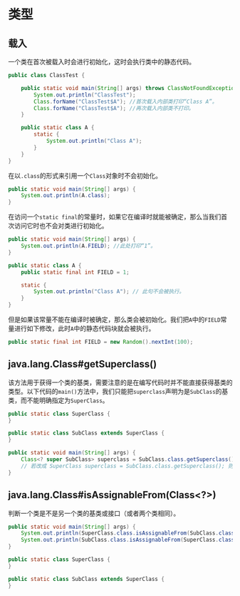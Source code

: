 # 类型

## 载入

一个类在首次被载入时会进行初始化，这时会执行类中的静态代码。

```java
public class ClassTest {

    public static void main(String[] args) throws ClassNotFoundException {
        System.out.println("ClassTest");
        Class.forName("ClassTest$A"); //首次载入内部类打印“Class A”。
        Class.forName("ClassTest$A"); //再次载入内部类不打印。
    }

    public static class A {
        static {
            System.out.println("Class A");
        }
    }
}
```

在以`.class`的形式来引用一个`Class`对象时不会初始化。

```java
public static void main(String[] args) {
    System.out.println(A.class);
}
```

在访问一个`static final`的常量时，如果它在编译时就能被确定，那么当我们首次访问它时也不会对类进行初始化。

```java
public static void main(String[] args) {
    System.out.println(A.FIELD); //此处打印“1”。
}

public static class A {
    public static final int FIELD = 1;

    static {
        System.out.println("Class A"); // 此句不会被执行。
    }
}
```

但是如果该常量不能在编译时被确定，那么类会被初始化。我们把`A`中的`FIELD`常量进行如下修改，此时`A`中的静态代码块就会被执行。

```java
public static final int FIELD = new Random().nextInt(100);
```

## java.lang.Class#getSuperclass()

该方法用于获得一个类的基类，需要注意的是在编写代码时并不能直接获得基类的类型。以下代码的`main()`方法中，我们只能把`superclass`声明为是`SubClass`的基类，而不能明确指定为`SuperClass`。

```java
public static class SuperClass {
}

public static class SubClass extends SuperClass {
}

public static void main(String[] args) {
    Class<? super SubClass> superclass = SubClass.class.getSuperclass();
    // 若改成 SuperClass superclass = SubClass.class.getSuperclass(); 则编译不通过。
}
```

## java.lang.Class#isAssignableFrom(Class<?>)

判断一个类是不是另一个类的基类或接口（或者两个类相同）。

```java
public static void main(String[] args) {
    System.out.println(SuperClass.class.isAssignableFrom(SubClass.class)); //true。
    System.out.println(SubClass.class.isAssignableFrom(SuperClass.class)); //false。
}

public static class SuperClass {
}

public static class SubClass extends SuperClass {
}
```
